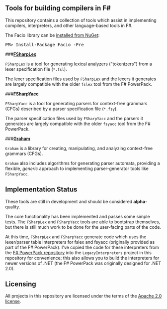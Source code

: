 Tools for building compilers in F#
----------------------------------

This repository contains a collection of tools which assist in implementing compilers, interpreters, and other language-based tools in F#.

<div class="row">
    <div class="span1"></div>
    <div class="span6">
        <div class="well well-small" id="nuget">
            The Facio library can be <a href="https://www.nuget.org/packages/Facio/">installed from NuGet</a>:
            <pre>PM> Install-Package Facio -Pre</pre>
        </div>
    </div>
    <div class="span1"></div>
</div>

###[**FSharpLex**](/facio/lex_index.html)

`FSharpLex` is a tool for generating lexical analyzers ("tokenizers") from a lexer specification file (`*.fsl`).

The lexer specification files used by `FSharpLex` and the lexers it generates are largely compatible with the older `fslex` tool from the F# PowerPack.

###[**FSharpYacc**](/facio/yacc_index.html)

`FSharpYacc` is a tool for generating parsers for context-free grammars (CFGs) described by a parser specification file (`*.fsy`).

The parser specification files used by `FSharpYacc` and the parsers it generates are largely compatible with the older `fsyacc` tool from the F# PowerPack.

###[**Graham**](/facio/graham_index.html)

`Graham` is a library for creating, manipulating, and analyzing context-free grammars (CFGs).

`Graham` also includes algorithms for generating parser automata, providing a flexible, *generic* approach to implementing parser-generator tools like `FSharpYacc`.


Implementation Status
---------------------

These tools are still in development and should be considered **alpha**-quality.

The core functionality has been implemented and passes some simple tests. The `FSharpLex` and `FSharpYacc` tools are able to bootstrap themselves, but there is still much work to be done for the user-facing parts of the code.

At this time, `FSharpLex` and `FSharpYacc` generate code which uses the lexer/parser table interpreters for fslex and fsyacc (originally provided as part of the F# PowerPack). I've copied the code for these interpreters from the [F# PowerPack repository](https://github.com/fsharp/powerpack) into the `LegacyInterpreters` project in this repository for convenience; this also allows you to build the interpreters for newer versions of .NET (the F# PowerPack was originally designed for .NET 2.0).

Licensing
---------
All projects in this repository are licensed under the terms of the [Apache 2.0 license](https://www.apache.org/licenses/LICENSE-2.0.html).
